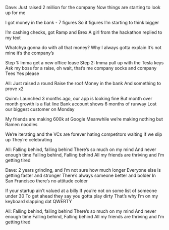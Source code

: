 Dave: Just raised 2 million for the company
Now things are starting to look up for me

I got money in the bank - 7 figures
So it figures I’m starting to think bigger

I’m cashing checks, got Ramp and Brex
A girl from the hackathon replied to my text

Whatchya gonna do with all that money?
Why I always gotta explain
It’s not mine it’s the company’s

Step 1: Imma get a new office lease
Step 2: Imma pull up with the Tesla keys
Ask my boss for a raise, oh wait, that’s me
company socks and company Tees
Yes please

All: Just raised a round 
Raise the roof 
Money in the bank 
And something to prove 
x2

Quinn:
Launched 3 months ago, our app is looking fine
But month over month growth is a flat line
Bank account shows 6 months of runway
Lost our biggest customer on Monday 

My friends are making 600k at Google
Meanwhile we’re making nothing but Ramen noodles
 
We’re iterating and the VCs are forever hating
competitors waiting if we slip up They’re celebrating

All: Falling behind, falling behind
There’s so much on my mind 
And never enough time
Falling behind, Falling behind
All my friends are thriving 
and I’m getting tired

Dave: 2 years grinding, and I’m not sure how much longer
Everyone else is getting faster and stronger
There’s always someone better and bolder
In San Francisco there’s no attitude colder

If your startup ain’t valued at a billy
If you’re not on some list of someone under 30
To get ahead they say you gotta play dirty
That’s why I’m on my keyboard slapping dat QWERTY

All: Falling behind, falling behind
There’s so much on my mind 
And never enough time
Falling behind, Falling behind
All my friends are thriving 
and I’m getting tired

